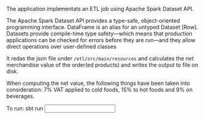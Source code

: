 
The  application implementats an ETL job using Apache Spark Dataset API.

The Apache Spark Dataset API provides a type-safe, object-oriented programming interface. DataFrame is an alias for an untyped Dataset [Row]. Datasets provide compile-time type safety—which means that production applications can be checked for errors before they are run—and they allow direct operations over user-defined classes


It redas the json file under `/etl/src/main/resources` and calculates the _net_ merchandise value of the order(ed products) and writes the output to file on disk.

When computing the net value, the following things have been taken into consideration:
7% VAT applied to cold foods, 15% to hot foods and 9% on beverages.

To run:
sbt run <input file location> <output file location>
